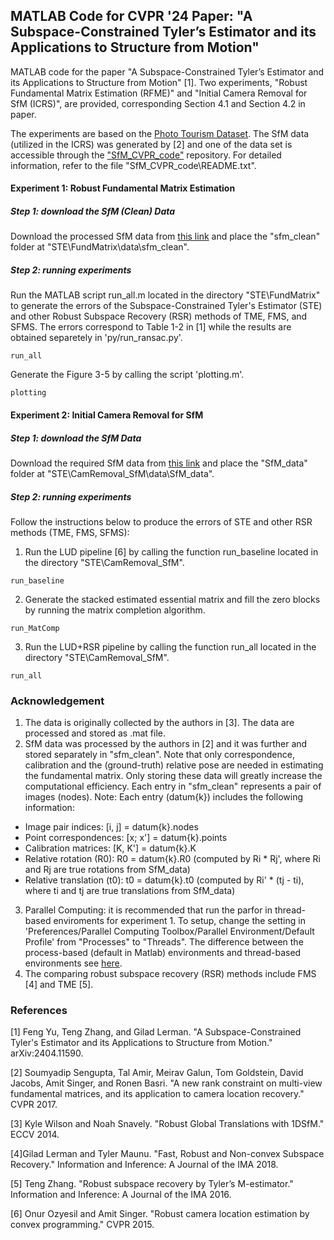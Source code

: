 ## MATLAB Code for CVPR '24 Paper: "A Subspace-Constrained Tyler’s Estimator and its Applications to Structure from Motion" 

MATLAB code for the paper "A Subspace-Constrained Tyler’s Estimator and its Applications to Structure from Motion" [1]. Two experiments, "Robust Fundamental Matrix Estimation (RFME)" and "Initial Camera Removal for SfM (ICRS)", are provided, corresponding Section 4.1 and Section 4.2 in paper. 

The experiments are based on the [Photo Tourism Dataset](https://www.cs.cornell.edu/projects/1dsfm/). The SfM data (utilized in the ICRS) was generated by [2] and one of the data set is accessible through the ["SfM_CVPR_code"](https://www.cs.unc.edu/~ronisen/SfM_CVPR2017_code.zip) repository. For detailed information, refer to the file "SfM_CVPR_code\README.txt". 

#### Experiment 1: Robust Fundamental Matrix Estimation

##### Step 1: download the SfM (Clean) Data
Download the processed SfM data from [this link](https://minersutep-my.sharepoint.com/:u:/g/personal/fyu_utep_edu/EW2o_C1Rrx5NnKkXmiPJaXIBf_tvVM2P3uiZbMzpZpb0vA?e=CcxH5V) and place the "sfm_clean" folder at "STE\FundMatrix\data\sfm_clean".

##### Step 2: running experiments
Run the MATLAB script run_all.m located in the directory "STE\FundMatrix" to generate the errors of the Subspace-Constrained Tyler's Estimator (STE) and other Robust Subspace Recovery (RSR) methods of TME, FMS, and SFMS. The errors correspond to Table 1-2 in [1] while the results are obtained separetely in 'py/run_ransac.py'. 

```
run_all
```
Generate the Figure 3-5 by calling the script 'plotting.m'.
```
plotting
```

#### Experiment 2: Initial Camera Removal for SfM

##### Step 1: download the  SfM Data
Download the required SfM data from [this link](https://minersutep-my.sharepoint.com/:u:/g/personal/fyu_utep_edu/EfjU9Z2YWvhGm-chT6PyMRoBswz9nWVhFRTxLKC3cL4uZg?e=kdeJNT) and place the "SfM_data" folder at "STE\CamRemoval_SfM\data\SfM_data".

##### Step 2: running experiments
Follow the instructions below to produce the errors of STE and other RSR methods (TME, FMS, SFMS):
1. Run the LUD pipeline [6] by calling the function run_baseline located in the directory "STE\CamRemoval_SfM".
```
run_baseline
```
2. Generate the stacked estimated essential matrix and fill the zero blocks by running the matrix completion algorithm.
```
run_MatComp
```
3. Run the LUD+RSR pipeline by calling the function run_all located in the directory "STE\CamRemoval_SfM".
```
run_all
```

### Acknowledgement
1. The data is originally collected by the authors in [3]. The data are processed and stored as .mat file. 
2. SfM data was processed by the authors in [2] and it was further and stored separately in "sfm_clean". Note that only correspondence, calibration and the (ground-truth) relative pose are needed in estimating the fundamental matrix. Only storing these data will greatly increase the computational efficiency. Each entry in "sfm_clean" represents a pair of images (nodes). 
Note: Each entry (datum{k}) includes the following information:
- Image pair indices: [i, j] = datum{k}.nodes
- Point correspondences: [x; x'] = datum{k}.points
- Calibration matrices: [K, K'] = datum{k}.K
- Relative rotation (R0): R0 = datum{k}.R0 (computed by Ri * Rj', where Ri and Rj are true rotations from SfM_data)
- Relative translation (t0): t0 = datum{k}.t0 (computed by Ri' * (tj - ti), where ti and tj are true translations from SfM_data)
3. Parallel Computing: it is recommended that run the parfor in thread-based enviroments for experiment 1. To setup, change the setting in 'Preferences/Parallel Computing Toolbox/Parallel Environment/Default Profile' from "Processes" to "Threads".
The difference between the process-based (default in Matlab) environments and thread-based environments see [here](https://www.mathworks.com/help/parallel-computing/choose-between-thread-based-and-process-based-environments.html#mw_6bbf0761-74c0-404e-9db6-77b82c7c138c). 
4. The comparing robust subspace recovery (RSR) methods include FMS [4] and TME [5].



### References
[1] Feng Yu, Teng Zhang, and Gilad Lerman. "A Subspace-Constrained Tyler's Estimator and its Applications to Structure from Motion." arXiv:2404.11590.

[2] Soumyadip Sengupta, Tal Amir, Meirav Galun, Tom Goldstein, David Jacobs, Amit Singer, and Ronen Basri. "A new rank constraint on multi-view fundamental matrices, and its application to camera location recovery." CVPR 2017.

[3] Kyle Wilson and Noah Snavely. "Robust Global Translations with 1DSfM." ECCV 2014. 

[4]Gilad Lerman and Tyler Maunu. "Fast, Robust and Non-convex Subspace Recovery." Information and Inference: A Journal of the IMA 2018.

[5] Teng Zhang. "Robust subspace recovery by Tyler’s M-estimator." Information and Inference: A Journal of the IMA 2016.

[6] Onur Ozyesil and Amit Singer. "Robust camera location estimation by convex programming." CVPR 2015.